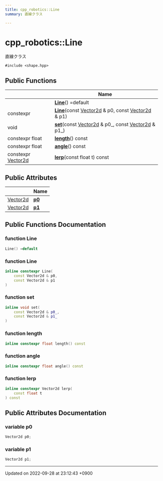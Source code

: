 ```yaml
---
title: cpp_robotics::Line
summary: 直線クラス 

---
```


# cpp_robotics::Line



直線クラス 


`#include <shape.hpp>`

## Public Functions

|                | Name           |
| -------------- | -------------- |
| | **[Line](/cpp_robotics/doxybook/Classes/structcpp__robotics_1_1Line/#function-line)**() =default |
| constexpr | **[Line](/cpp_robotics/doxybook/Classes/structcpp__robotics_1_1Line/#function-line)**(const [Vector2d](/cpp_robotics/doxybook/Namespaces/namespacecpp__robotics/#using-vector2d) & p0, const [Vector2d](/cpp_robotics/doxybook/Namespaces/namespacecpp__robotics/#using-vector2d) & p1) |
| void | **[set](/cpp_robotics/doxybook/Classes/structcpp__robotics_1_1Line/#function-set)**(const [Vector2d](/cpp_robotics/doxybook/Namespaces/namespacecpp__robotics/#using-vector2d) & p0_, const [Vector2d](/cpp_robotics/doxybook/Namespaces/namespacecpp__robotics/#using-vector2d) & p1_) |
| constexpr float | **[length](/cpp_robotics/doxybook/Classes/structcpp__robotics_1_1Line/#function-length)**() const |
| constexpr float | **[angle](/cpp_robotics/doxybook/Classes/structcpp__robotics_1_1Line/#function-angle)**() const |
| constexpr [Vector2d](/cpp_robotics/doxybook/Namespaces/namespacecpp__robotics/#using-vector2d) | **[lerp](/cpp_robotics/doxybook/Classes/structcpp__robotics_1_1Line/#function-lerp)**(const float t) const |

## Public Attributes

|                | Name           |
| -------------- | -------------- |
| [Vector2d](/cpp_robotics/doxybook/Namespaces/namespacecpp__robotics/#using-vector2d) | **[p0](/cpp_robotics/doxybook/Classes/structcpp__robotics_1_1Line/#variable-p0)**  |
| [Vector2d](/cpp_robotics/doxybook/Namespaces/namespacecpp__robotics/#using-vector2d) | **[p1](/cpp_robotics/doxybook/Classes/structcpp__robotics_1_1Line/#variable-p1)**  |

## Public Functions Documentation

### function Line

```cpp
Line() =default
```


### function Line

```cpp
inline constexpr Line(
    const Vector2d & p0,
    const Vector2d & p1
)
```


### function set

```cpp
inline void set(
    const Vector2d & p0_,
    const Vector2d & p1_
)
```


### function length

```cpp
inline constexpr float length() const
```


### function angle

```cpp
inline constexpr float angle() const
```


### function lerp

```cpp
inline constexpr Vector2d lerp(
    const float t
) const
```


## Public Attributes Documentation

### variable p0

```cpp
Vector2d p0;
```


### variable p1

```cpp
Vector2d p1;
```


-------------------------------

Updated on 2022-09-28 at 23:12:43 +0900